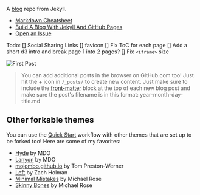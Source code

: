 A [blog](https://denjn5.github.io/) repo from Jekyll.
* [Markdown Cheatsheet](http://www.jekyllnow.com/Markdown-Style-Guide/)
* [Build A Blog With Jekyll And GitHub Pages](http://www.smashingmagazine.com/2014/08/01/build-blog-jekyll-github-pages/)
* [Open an Issue](https://github.com/barryclark/jekyll-now/issues/new)

Todo:
[] Social Sharing Links
[] favicon
[] Fix ToC for each page
[] Add a short d3 intro and break page 1 into 2 pages?
[] Fix `<iframe>` size


![First Post](/images/first-post.png "First Post")

> You can add additional posts in the browser on GitHub.com too! Just hit the + icon in `/_posts/` to create new content. Just make sure to include the [front-matter](http://jekyllrb.com/docs/frontmatter/) block at the top of each new blog post and make sure the post's filename is in this format: year-month-day-title.md


## Other forkable themes

You can use the [Quick Start](https://github.com/barryclark/jekyll-now#quick-start) workflow with other themes that are set up to be forked too! Here are some of my favorites:

- [Hyde](https://github.com/poole/hyde) by MDO
- [Lanyon](https://github.com/poole/lanyon) by MDO
- [mojombo.github.io](https://github.com/mojombo/mojombo.github.io) by Tom Preston-Werner
- [Left](https://github.com/holman/left) by Zach Holman
- [Minimal Mistakes](https://github.com/mmistakes/minimal-mistakes) by Michael Rose
- [Skinny Bones](https://github.com/mmistakes/skinny-bones-jekyll) by Michael Rose
